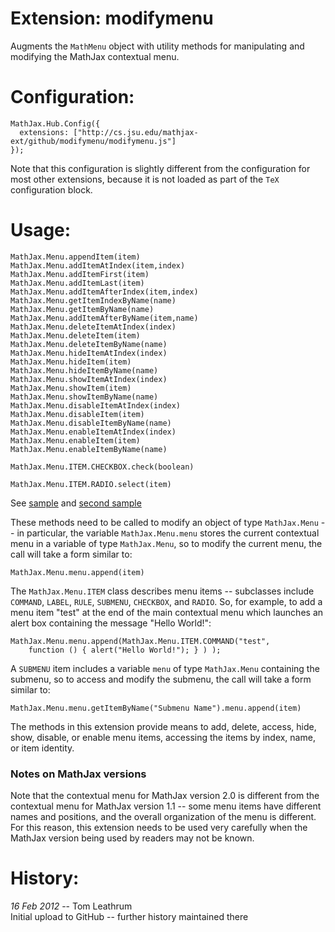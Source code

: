 # Extension: modifymenu

Augments the `MathMenu` object with utility methods for manipulating and 
modifying the MathJax contextual menu.

# Configuration:

    MathJax.Hub.Config({
      extensions: ["http://cs.jsu.edu/mathjax-ext/github/modifymenu/modifymenu.js"]
    });

Note that this configuration is slightly different from the configuration for
most other extensions, because it is not loaded as part of the `TeX` 
configuration block.

# Usage:

    MathJax.Menu.appendItem(item)
    MathJax.Menu.addItemAtIndex(item,index)
    MathJax.Menu.addItemFirst(item)
    MathJax.Menu.addItemLast(item)
    MathJax.Menu.addItemAfterIndex(item,index)
    MathJax.Menu.getItemIndexByName(name)
    MathJax.Menu.getItemByName(name)
    MathJax.Menu.addItemAfterByName(item,name)
    MathJax.Menu.deleteItemAtIndex(index)
    MathJax.Menu.deleteItem(item)
    MathJax.Menu.deleteItemByName(name)
    MathJax.Menu.hideItemAtIndex(index)
    MathJax.Menu.hideItem(item)
    MathJax.Menu.hideItemByName(name)
    MathJax.Menu.showItemAtIndex(index)
    MathJax.Menu.showItem(item)
    MathJax.Menu.showItemByName(name)
    MathJax.Menu.disableItemAtIndex(index)
    MathJax.Menu.disableItem(item)
    MathJax.Menu.disableItemByName(name)
    MathJax.Menu.enableItemAtIndex(index)
    MathJax.Menu.enableItem(item)
    MathJax.Menu.enableItemByName(name)

    MathJax.Menu.ITEM.CHECKBOX.check(boolean)

    MathJax.Menu.ITEM.RADIO.select(item)

See [sample](http://leathrum.github.com/mathjax-ext-contrib/modifymenu/sample.html)
and [second sample](http://leathrum.github.com/mathjax-ext-contrib/modifymenu/sample2.html)

These methods need to be called to modify an object of type `MathJax.Menu` -- in
particular, the variable `MathJax.Menu.menu` stores the current contextual menu
in a variable of type `MathJax.Menu`, so to modify the current menu, the call
will take a form similar to:

    MathJax.Menu.menu.append(item)

The `MathJax.Menu.ITEM` class describes menu items -- subclasses include 
`COMMAND`, `LABEL`, `RULE`, `SUBMENU`, `CHECKBOX`, and `RADIO`.  So, for 
example, to add a menu item "test"  at the end of the main contextual menu
which launches an alert box containing the  message "Hello World!":

    MathJax.Menu.menu.append(MathJax.Menu.ITEM.COMMAND("test",
        function () { alert("Hello World!"); } ) );

A `SUBMENU` item includes a variable `menu` of type `MathJax.Menu` 
containing the submenu, so to access and modify the submenu, the call will 
take a form similar to:

    MathJax.Menu.menu.getItemByName("Submenu Name").menu.append(item)

The methods in this extension provide means to add, delete, access, hide,
show, disable, or enable menu items, accessing the items by index, name, or
item identity.

### Notes on MathJax versions

Note that the contextual menu for MathJax version 2.0 is different from the 
contextual menu for MathJax version 1.1 -- some menu items have different
names and positions, and the overall organization of the menu is different.
For this reason, this extension needs to be used very carefully when the MathJax
version being used by readers may not be known.

# History:

*16 Feb 2012* -- Tom Leathrum  
Initial upload to GitHub -- further history maintained there

